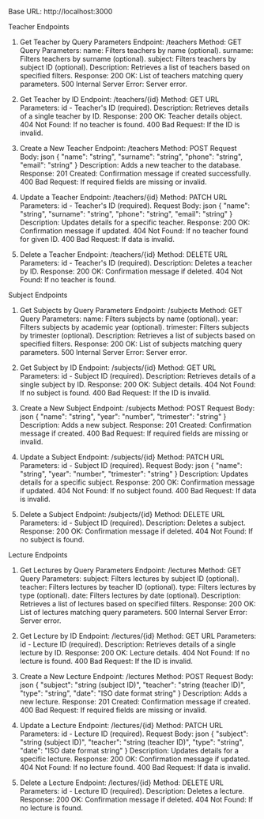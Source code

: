 Base URL:
http://localhost:3000

Teacher Endpoints

1. Get Teacher by Query Parameters
Endpoint: /teachers
Method: GET
Query Parameters:
name: Filters teachers by name (optional).
surname: Filters teachers by surname (optional).
subject: Filters teachers by subject ID (optional).
Description: Retrieves a list of teachers based on specified filters.
Response:
200 OK: List of teachers matching query parameters.
500 Internal Server Error: Server error.

2. Get Teacher by ID
Endpoint: /teachers/{id}
Method: GET
URL Parameters:
id - Teacher's ID (required).
Description: Retrieves details of a single teacher by ID.
Response:
200 OK: Teacher details object.
404 Not Found: If no teacher is found.
400 Bad Request: If the ID is invalid.

3. Create a New Teacher
Endpoint: /teachers
Method: POST
Request Body:
json
{
  "name": "string",
  "surname": "string",
  "phone": "string",
  "email": "string"
}
Description: Adds a new teacher to the database.
Response:
201 Created: Confirmation message if created successfully.
400 Bad Request: If required fields are missing or invalid.

4. Update a Teacher
Endpoint: /teachers/{id}
Method: PATCH
URL Parameters:
id - Teacher's ID (required).
Request Body:
json
{
  "name": "string",
  "surname": "string",
  "phone": "string",
  "email": "string"
}
Description: Updates details for a specific teacher.
Response:
200 OK: Confirmation message if updated.
404 Not Found: If no teacher found for given ID.
400 Bad Request: If data is invalid.

5. Delete a Teacher
Endpoint: /teachers/{id}
Method: DELETE
URL Parameters:
id - Teacher's ID (required).
Description: Deletes a teacher by ID.
Response:
200 OK: Confirmation message if deleted.
404 Not Found: If no teacher is found.

Subject Endpoints

1. Get Subjects by Query Parameters
Endpoint: /subjects
Method: GET
Query Parameters:
name: Filters subjects by name (optional).
year: Filters subjects by academic year (optional).
trimester: Filters subjects by trimester (optional).
Description: Retrieves a list of subjects based on specified filters.
Response:
200 OK: List of subjects matching query parameters.
500 Internal Server Error: Server error.

2. Get Subject by ID
Endpoint: /subjects/{id}
Method: GET
URL Parameters:
id - Subject ID (required).
Description: Retrieves details of a single subject by ID.
Response:
200 OK: Subject details.
404 Not Found: If no subject is found.
400 Bad Request: If the ID is invalid.

3. Create a New Subject
Endpoint: /subjects
Method: POST
Request Body:
json
{
  "name": "string",
  "year": "number",
  "trimester": "string"
}
Description: Adds a new subject.
Response:
201 Created: Confirmation message if created.
400 Bad Request: If required fields are missing or invalid.

4. Update a Subject
Endpoint: /subjects/{id}
Method: PATCH
URL Parameters:
id - Subject ID (required).
Request Body:
json
{
  "name": "string",
  "year": "number",
  "trimester": "string"
}
Description: Updates details for a specific subject.
Response:
200 OK: Confirmation message if updated.
404 Not Found: If no subject found.
400 Bad Request: If data is invalid.

5. Delete a Subject
Endpoint: /subjects/{id}
Method: DELETE
URL Parameters:
id - Subject ID (required).
Description: Deletes a subject.
Response:
200 OK: Confirmation message if deleted.
404 Not Found: If no subject is found.

Lecture Endpoints
1. Get Lectures by Query Parameters
Endpoint: /lectures
Method: GET
Query Parameters:
subject: Filters lectures by subject ID (optional).
teacher: Filters lectures by teacher ID (optional).
type: Filters lectures by type (optional).
date: Filters lectures by date (optional).
Description: Retrieves a list of lectures based on specified filters.
Response:
200 OK: List of lectures matching query parameters.
500 Internal Server Error: Server error.

2. Get Lecture by ID
Endpoint: /lectures/{id}
Method: GET
URL Parameters:
id - Lecture ID (required).
Description: Retrieves details of a single lecture by ID.
Response:
200 OK: Lecture details.
404 Not Found: If no lecture is found.
400 Bad Request: If the ID is invalid.
3. Create a New Lecture
Endpoint: /lectures
Method: POST
Request Body:
json
{
  "subject": "string (subject ID)",
  "teacher": "string (teacher ID)",
  "type": "string",
  "date": "ISO date format string"
}
Description: Adds a new lecture.
Response:
201 Created: Confirmation message if created.
400 Bad Request: If required fields are missing or invalid.

4. Update a Lecture
Endpoint: /lectures/{id}
Method: PATCH
URL Parameters:
id - Lecture ID (required).
Request Body:
json
{
  "subject": "string (subject ID)",
  "teacher": "string (teacher ID)",
  "type": "string",
  "date": "ISO date format string"
}
Description: Updates details for a specific lecture.
Response:
200 OK: Confirmation message if updated.
404 Not Found: If no lecture found.
400 Bad Request: If data is invalid.

5. Delete a Lecture
Endpoint: /lectures/{id}
Method: DELETE
URL Parameters:
id - Lecture ID (required).
Description: Deletes a lecture.
Response:
200 OK: Confirmation message if deleted.
404 Not Found: If no lecture is found.